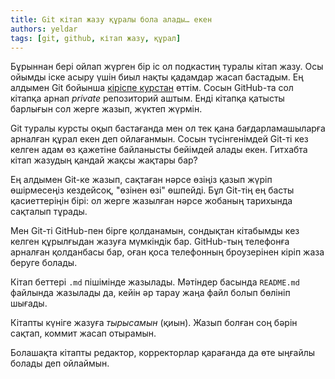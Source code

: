 ```yaml
---
title: Git кітап жазу құралы бола алады… екен
authors: yeldar
tags: [git, github, кітап жазу, құрал]
---
```


Бұрыннан бері ойлап жүрген бір іс ол подкастиң туралы кітап жазу. Осы ойымды іске асыру үшін биыл нақты қадамдар жасап бастадым. Ең алдымен Git бойынша [кіріспе курстан][1] өттім. Сосын GitHub-та сол кітапқа арнап _private_ репозиторий аштым. Енді кітапқа қатысты барлығын сол жерге жазып, жүктеп жүрмін.

Git туралы курсты оқып бастағанда мен ол тек қана бағдарламашыларға арналған құрал екен деп ойлағанмын. Сосын түсінгенімдей Git-ті кез келген адам өз қажетіне байланысты бейімдей алады екен.
Гитхабта кітап жазудың қандай жақсы жақтары бар?

[1]: https://k.yeldar.org/gitintro

<!--truncate-->

Ең алдымен Git-ке жазып, сақтаған нәрсе өзіңіз қазып жүріп өшірмесеңіз кездейсоқ, "өзінен өзі" өшпейді. Бұл Git-тің ең басты қасиеттеріңін бірі: ол жерге жазылған нәрсе жобаның тарихында сақталып тұрады.

Мен Git-ті GitHub-пен бірге қолданамын, сондықтан кітабымды кез келген құрылғыдан жазуға мүмкіндік бар. GitHub-тың телефонға арналған қолданбасы бар, оған қоса телефонның броузерінен кіріп жаза беруге болады.

Кітап беттері `.md` пішімінде жазылады. Мәтіндер басында `README.md` файлында жазылады да, кейін әр тарау жаңа файл болып бөлініп шығады.

Кітапты күніге жазуға _тырысамын_ (қиын). Жазып болған соң бәрін сақтап, коммит жасап отырамын.

Болашақта кітапты редактор, корректорлар қарағанда да өте ыңғайлы болады деп ойлаймын.
